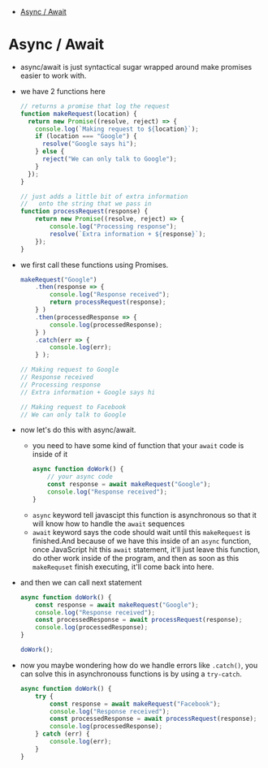 [](...menustart)

- [Async / Await](#fa30410225d3fb3c0f97f65f6344ecce)

[](...menuend)


<h2 id="fa30410225d3fb3c0f97f65f6344ecce"></h2>

# Async / Await 

- async/await is just syntactical sugar wrapped around make promises easier to work with.
- we have 2 functions here
    ```javascript
    // returns a promise that log the request
    function makeRequest(location) {
      return new Promise((resolve, reject) => {
        console.log(`Making request to ${location}`);
        if (location === "Google") {
          resolve("Google says hi");
        } else {
          reject("We can only talk to Google");
        }
      });
    }

    // just adds a little bit of extra information
    //   onto the string that we pass in
    function processRequest(response) {
        return new Promise((resolve, reject) => {
            console.log("Processing response");
            resolve(`Extra information + ${response}`);
        });
    }
    ```

- we first call these functions using Promises.
    ```javascript
    makeRequest("Google")
        .then(response => {
            console.log("Response received");
            return processRequest(response);
        } )
        .then(processedResponse => {
            console.log(processedResponse);
        } )
        .catch(err => {
            console.log(err);
        } );

    // Making request to Google
    // Response received
    // Processing response
    // Extra information + Google says hi

    // Making request to Facebook
    // We can only talk to Google
    ```

- now let's do this with async/await.
    - you need to have some kind of function that your `await` code is inside of it
        ```javascript
        async function doWork() {
            // your async code
            const response = await makeRequest("Google");
            console.log("Response received");
        }
        ```
    - `async` keyword tell javascipt this function is asynchronous so that it will know how to handle the `await` sequences
    - `await` keyword says the code should wait until this `makeRequest` is finished.And because of  we have this inside of an `async` function, once JavaScript hit this `await` statement, it'll just leave this function, do other work inside of the program, and then as soon as this `makeRequset` finish executing, it'll come back into here.
- and then we can call next statement
    ```javascript
    async function doWork() {
        const response = await makeRequest("Google");
        console.log("Response received");
        const processedResponse = await processRequest(response);
        console.log(processedResponse);
    }

    doWork();
    ```
- now you maybe wondering how do we handle errors like `.catch()`, you can solve this in asynchronouss functions is by using a `try-catch`.
    ```javascript
    async function doWork() {
        try {
            const response = await makeRequest("Facebook");
            console.log("Response received");
            const processedResponse = await processRequest(response);
            console.log(processedResponse);
        } catch (err) {
            console.log(err);
        }
    }
    ```


